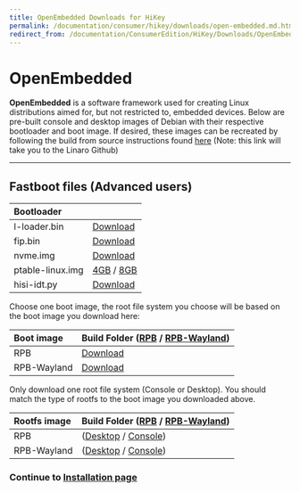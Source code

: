 ```yaml
---
title: OpenEmbedded Downloads for HiKey
permalink: /documentation/consumer/hikey/downloads/open-embedded.md.html
redirect_from: /documentation/ConsumerEdition/HiKey/Downloads/OpenEmbedded.md.html
---
```

# OpenEmbedded

**OpenEmbedded** is a software framework used for creating Linux distributions aimed for, but not restricted to, embedded devices. Below are pre-built console and desktop images of Debian with their respective bootloader and boot image. If desired, these images can be recreated by following the build from source instructions found [here](https://github.com/Linaro/documentation/blob/master/Reference-Platform/CECommon/OE.md) (Note: this link will take you to the Linaro Github)

***

## Fastboot files (Advanced users)

|   Bootloader    |   |
|:------------------|:-----------------------|
| l-loader.bin      | [Download](https://releases.linaro.org/reference-platform/embedded/hikey/latest/rpb/bootloader/l-loader.bin)           |
| fip.bin           | [Download](https://releases.linaro.org/reference-platform/embedded/hikey/latest/rpb/bootloader/fip.bin)           |
| nvme.img          | [Download](https://releases.linaro.org/reference-platform/embedded/hikey/latest/rpb/bootloader/nvme.img)           |
| ptable-linux.img  | [4GB](https://releases.linaro.org/reference-platform/embedded/hikey/latest/rpb/bootloader/ptable-linux-4g.img) / [8GB](https://releases.linaro.org/reference-platform/embedded/hikey/latest/rpb/bootloader/ptable-linux-8g.img)      |
| hisi-idt.py       | [Download](https://releases.linaro.org/reference-platform/embedded/hikey/latest/rpb/bootloader/hisi-idt.py)           |

Choose one boot image, the root file system you choose will be based on the boot image you download here:

|   Boot image    |  Build Folder ([RPB](https://releases.linaro.org/reference-platform/embedded/hikey/latest/rpb/) / [RPB-Wayland](https://releases.linaro.org/reference-platform/embedded/hikey/latest/rpb-wayland/))   |
|:------------------|:-----------------------|
| RPB    | [Download](https://releases.linaro.org/reference-platform/embedded/hikey/latest/rpb/boot-0.0+AUTOINC+76c7cfcc22-bdec62eeb8-r0-hikey-*.uefi.img)   |
| RPB-Wayland    |  [Download](https://releases.linaro.org/reference-platform/embedded/hikey/latest/rpb-wayland/boot-0.0+AUTOINC+76c7cfcc22-bdec62eeb8-r0-hikey-*.uefi.img)  |

Only download one root file system (Console or Desktop). You should match the type of rootfs to the boot image you downloaded above.

|   Rootfs image    |  Build Folder ([RPB](https://releases.linaro.org/reference-platform/embedded/hikey/latest/rpb/) / [RPB-Wayland](https://releases.linaro.org/reference-platform/embedded/hikey/latest/rpb-wayland/))    |
|:------------------|:----------------------------------|
| RPB  | ([Desktop](https://releases.linaro.org/reference-platform/embedded/hikey/latest/rpb/rpb-desktop-image-hikey-*.rootfs.ext4.gz) / [Console](https://releases.linaro.org/reference-platform/embedded/hikey/latest/rpb/rpb-console-image-hikey-*.rootfs.ext4.gz))    |
| RPB-Wayland  | ([Desktop](https://releases.linaro.org/reference-platform/embedded/hikey/latest/rpb-wayland/rpb-weston-image-hikey-*.rootfs.ext4.gz) / [Console](https://releases.linaro.org/reference-platform/embedded/hikey/latest/rpb-wayland/rpb-console-image-hikey-*.rootfs.ext4.gz))     |

### Continue to [Installation page](../installation/)
